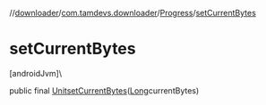 //[downloader](../../../index.md)/[com.tamdevs.downloader](../index.md)/[Progress](index.md)/[setCurrentBytes](set-current-bytes.md)

# setCurrentBytes

[androidJvm]\

public final [Unit](https://kotlinlang.org/api/latest/jvm/stdlib/kotlin/-unit/index.html)[setCurrentBytes](set-current-bytes.md)([Long](https://developer.android.com/reference/kotlin/java/lang/Long.html)currentBytes)
